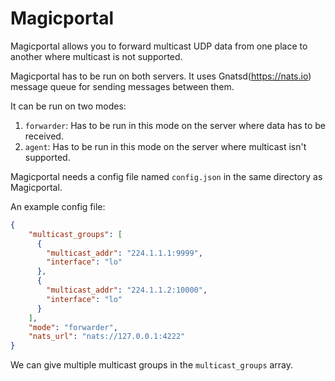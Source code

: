 # Magicportal

Magicportal allows you to forward multicast UDP data from one place to another where multicast is not supported.

Magicportal has to be run on both servers. It uses Gnatsd(https://nats.io) message queue for sending messages between them.

It can be run on two modes:

1. `forwarder`: Has to be run in this mode on the server where data has to be received.
2. `agent`: Has to be run in this mode on the server where multicast isn't supported.

Magicportal needs a config file named `config.json` in the same directory as Magicportal.

An example config file:

```json
{
    "multicast_groups": [
      {
        "multicast_addr": "224.1.1.1:9999",
        "interface": "lo"
      },
      {
        "multicast_addr": "224.1.1.2:10000",
        "interface": "lo"
      }
    ],
    "mode": "forwarder",
    "nats_url": "nats://127.0.0.1:4222"
}

```

We can give multiple multicast groups in the `multicast_groups` array.